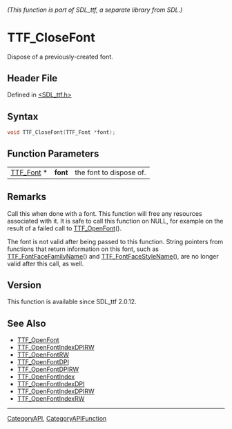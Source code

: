 ###### (This function is part of SDL_ttf, a separate library from SDL.)
# TTF_CloseFont

Dispose of a previously-created font.

## Header File

Defined in [<SDL_ttf.h>](https://github.com/libsdl-org/SDL_ttf/blob/SDL2/include/SDL_ttf.h)

## Syntax

```c
void TTF_CloseFont(TTF_Font *font);
```

## Function Parameters

|                        |          |                         |
| ---------------------- | -------- | ----------------------- |
| [TTF_Font](TTF_Font) * | **font** | the font to dispose of. |

## Remarks

Call this when done with a font. This function will free any resources
associated with it. It is safe to call this function on NULL, for example
on the result of a failed call to [TTF_OpenFont](TTF_OpenFont)().

The font is not valid after being passed to this function. String pointers
from functions that return information on this font, such as
[TTF_FontFaceFamilyName](TTF_FontFaceFamilyName)() and
[TTF_FontFaceStyleName](TTF_FontFaceStyleName)(), are no longer valid after
this call, as well.

## Version

This function is available since SDL_ttf 2.0.12.

## See Also

- [TTF_OpenFont](TTF_OpenFont)
- [TTF_OpenFontIndexDPIRW](TTF_OpenFontIndexDPIRW)
- [TTF_OpenFontRW](TTF_OpenFontRW)
- [TTF_OpenFontDPI](TTF_OpenFontDPI)
- [TTF_OpenFontDPIRW](TTF_OpenFontDPIRW)
- [TTF_OpenFontIndex](TTF_OpenFontIndex)
- [TTF_OpenFontIndexDPI](TTF_OpenFontIndexDPI)
- [TTF_OpenFontIndexDPIRW](TTF_OpenFontIndexDPIRW)
- [TTF_OpenFontIndexRW](TTF_OpenFontIndexRW)

----
[CategoryAPI](CategoryAPI), [CategoryAPIFunction](CategoryAPIFunction)

